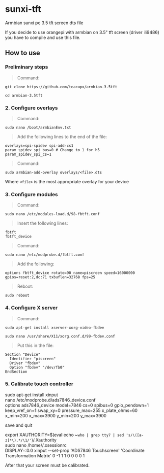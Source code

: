 # sunxi-tft
Armbian sunxi pc 3.5 tft screen dts file 

If you decide to use orangepi with armbian on 3.5" tft screen (driver ili9486) you have to compile and use this file.

## How to use

### Preliminary steps
> Command:

`git clone https://github.com/teacupx/armbian-3.5tft`

`cd armbian-3.5tft`
### 2. Configure overlays
> Command:

`sudo nano /boot/armbianEnv.txt`
> Add the following lines to the end of the file:
```
overlays=spi-spidev spi-add-cs1
param_spidev_spi_bus=0 # Change to 1 for h5
param_spidev_spi_cs=1
```

> Command:

`sudo armbian-add-overlay overlays/<file>.dts`

Where `<file>` is the most appropriate overlay for your device

### 3. Configure modules
> Command:

`sudo nano /etc/modules-load.d/98-fbtft.conf` 
> Insert the following lines: 
```
fbtft
fbtft_device

```

> Command:

`sudo nano /etc/modprobe.d/fbtft.conf` 
> Add the following:
```
options fbtft_device rotate=90 name=piscreen speed=16000000 gpios=reset:2,dc:71 txbuflen=32768 fps=25

```
> Reboot:

 `sudo reboot` 

### 4. Configure X server
> Command:

`sudo apt-get install xserver-xorg-video-fbdev`

`sudo nano /usr/share/X11/xorg.conf.d/99-fbdev.conf`
> Put this in the file:
```
Section "Device"  
  Identifier "piscreen"
  Driver "fbdev"
  Option "fbdev" "/dev/fb0"
EndSection

```


### 5. Calibrate touch controller

sudo apt-get install xinput<br>
nano /etc/modprobe.d/ads7846_device.conf<br>
options ads7846_device model=7846 cs=0 spibus=0 gpio_pendown=1 keep_vref_on=1 swap_xy=0 pressure_max=255 x_plate_ohms=60 x_min=200 x_max=3900 y_min=200 y_max=3900<br>

save and quit

export XAUTHORITY=$(eval echo ~`who | grep tty7 | sed 's/\([a-z]*\).*/\1/'`)/.Xauthority<br>
sudo nano /home/<your username>/.xsessionrc<br>
DISPLAY=:0.0 xinput --set-prop 'ADS7846 Touchscreen' 'Coordinate Transformation Matrix' 0 -1 1 1 0 0 0 0 1<br>

After that your screen must be calibrated.
